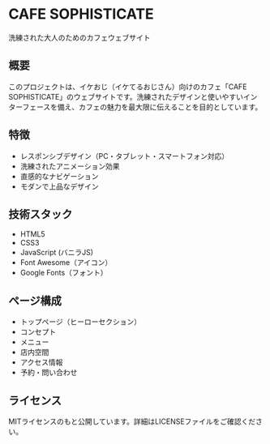 # CAFE SOPHISTICATE

洗練された大人のためのカフェウェブサイト

## 概要

このプロジェクトは、イケおじ（イケてるおじさん）向けのカフェ「CAFE SOPHISTICATE」のウェブサイトです。洗練されたデザインと使いやすいインターフェースを備え、カフェの魅力を最大限に伝えることを目的としています。

## 特徴

- レスポンシブデザイン（PC・タブレット・スマートフォン対応）
- 洗練されたアニメーション効果
- 直感的なナビゲーション
- モダンで上品なデザイン

## 技術スタック

- HTML5
- CSS3
- JavaScript (バニラJS)
- Font Awesome（アイコン）
- Google Fonts（フォント）

## ページ構成

- トップページ（ヒーローセクション）
- コンセプト
- メニュー
- 店内空間
- アクセス情報
- 予約・問い合わせ

## ライセンス

MITライセンスのもと公開しています。詳細はLICENSEファイルをご確認ください。
